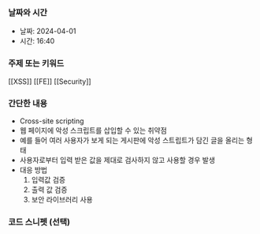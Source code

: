 ### 날짜와 시간

- 날짜: 2024-04-01
- 시간: 16:40

### 주제 또는 키워드
[[XSS]]
[[FE]]
[[Security]]

### 간단한 내용
- Cross-site scripting
- 웹 페이지에 악성 스크립트를 삽입할 수 있는 취약점
- 예를 들어 여러 사용자가 보게 되는 게시판에 악성 스트립트가 담긴 글을 올리는 형태
- 사용자로부터 입력 받은 값을 제대로 검사하지 않고 사용할 경우 발생
- 대응 방법
	1. 입력값 검증
	2. 출력 값 검증 
	3. 보안 라이브러리 사용
### 코드 스니펫 (선택)

```typescript
```
